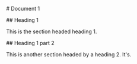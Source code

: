 \# Document 1

\## Heading 1

This is the section headed heading 1.



\## Heading 1 part 2

This is another section headed by a heading 2. It's.

